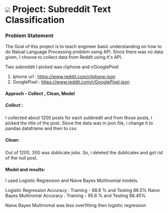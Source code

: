 # ![](https://ga-dash.s3.amazonaws.com/production/assets/logo-9f88ae6c9c3871690e33280fcf557f33.png) Project: Subreddit Text Classification

### Problem Statement 

The Goal of this project is to teach engineer basic understanding on how to do Natual Language Processing problem using API. 
Since there was no data given, I choose to collect data from Reddit using it's API. 

Two subreddit I picked was r/iphone and r/GooglePixel 

1. Iphone url : https://www.reddit.com/r/iphone.json
2. GooglePixel : https://www.reddit.com/r/GooglePixel.json

#### Approch - Collect , Clean, Model

##### Collect :

I collected about 1200 posts for each subbredit and from those posts, i picked the title of the post. 
Since the data was in json file, i change it to pandas dataframe and then to csv. 

##### Clean:

Out of 1200, 300 was dublicate jobs. So, i deleted the dublicates and got rid of the null post. 

#### Model and results:

I used Logistic Regression and Naive Bayes Multinomial models. 

Logistic Regression Accuracy : Training - 98.6 % and Testing 86.5%
Naive Bayes Multinomal Accuracy : Training - 95.6 % and Testing 88.45%

Naive Bayes Multinomal was less overfitting then logistic regression 
